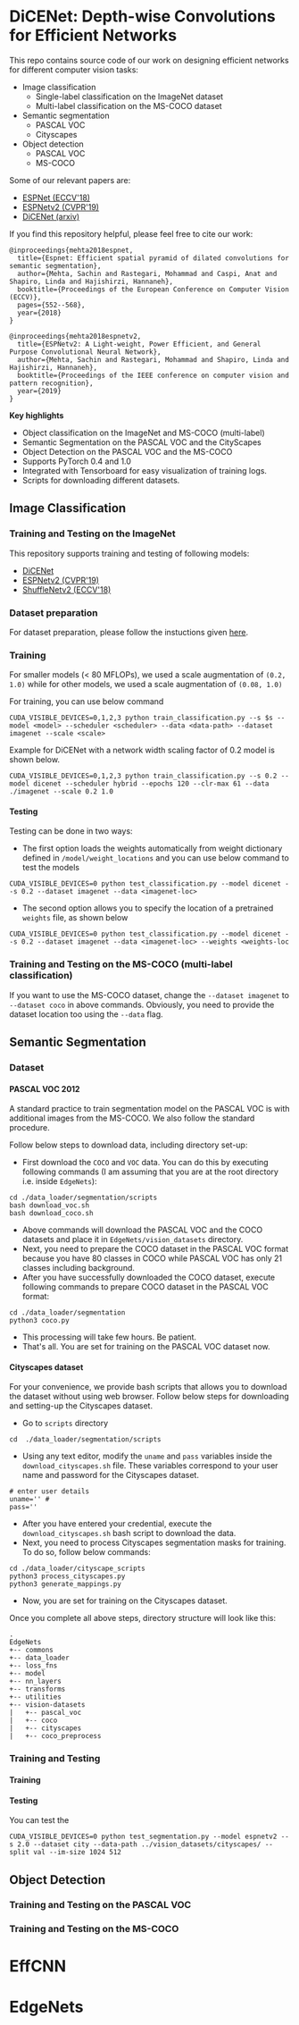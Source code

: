 # DiCENet: Depth-wise Convolutions for Efficient Networks

This repo contains source code of our work on designing efficient networks for different computer vision tasks: 
 * Image classification
    * Single-label classification on the ImageNet dataset
    * Multi-label classification on the MS-COCO dataset
 * Semantic segmentation
    * PASCAL VOC
    * Cityscapes
 * Object detection
    * PASCAL VOC
    * MS-COCO 

Some of our relevant papers are:
 * [ESPNet (ECCV'18)](https://arxiv.org/abs/1803.06815)
 * [ESPNetv2 (CVPR'19)](https://arxiv.org/abs/1811.11431)
 * [DiCENet (arxiv)]()
 
If you find this repository helpful, please feel free to cite our work:
```
@inproceedings{mehta2018espnet,
  title={Espnet: Efficient spatial pyramid of dilated convolutions for semantic segmentation},
  author={Mehta, Sachin and Rastegari, Mohammad and Caspi, Anat and Shapiro, Linda and Hajishirzi, Hannaneh},
  booktitle={Proceedings of the European Conference on Computer Vision (ECCV)},
  pages={552--568},
  year={2018}
}

@inproceedings{mehta2018espnetv2,
  title={ESPNetv2: A Light-weight, Power Efficient, and General Purpose Convolutional Neural Network},
  author={Mehta, Sachin and Rastegari, Mohammad and Shapiro, Linda and Hajishirzi, Hannaneh},
  booktitle={Proceedings of the IEEE conference on computer vision and pattern recognition},
  year={2019}
}

```

**Key highlights**
 * Object classification on the ImageNet and MS-COCO (multi-label)
 * Semantic Segmentation on the PASCAL VOC and the CityScapes
 * Object Detection on the PASCAL VOC and the MS-COCO
 * Supports PyTorch 0.4 and 1.0
 * Integrated with Tensorboard for easy visualization of training logs. 
 * Scripts for downloading different datasets.
 
 
## Image Classification

### Training and Testing on the ImageNet

This repository supports training and testing of following models:
 * [DiCENet]()
 * [ESPNetv2 (CVPR'19)](https://arxiv.org/abs/1811.11431)
 * [ShuffleNetv2 (ECCV'18)](https://arxiv.org/abs/1807.11164)
 
 
### Dataset preparation
For dataset preparation, please follow the instuctions given [here](https://github.com/facebook/fb.resnet.torch/blob/master/INSTALL.md#download-the-imagenet-dataset).

### Training
For smaller models (< 80 MFLOPs), we used a scale augmentation of `(0.2, 1.0)` while for other models, we used a scale augmentation of `(0.08, 1.0)`

For training, you can use below command
``` 
CUDA_VISIBLE_DEVICES=0,1,2,3 python train_classification.py --s $s --model <model> --scheduler <scheduler> --data <data-path> --dataset imagenet --scale <scale>
```
Example for DiCENet with a network width scaling factor of 0.2 model is shown below.
```
CUDA_VISIBLE_DEVICES=0,1,2,3 python train_classification.py --s 0.2 --model dicenet --scheduler hybrid --epochs 120 --clr-max 61 --data ./imagenet --scale 0.2 1.0 
``` 

#### Testing
Testing can be done in two ways:
 * The first option loads the weights automatically from weight dictionary defined in `/model/weight_locations` and you can use below command to test the models

```
CUDA_VISIBLE_DEVICES=0 python test_classification.py --model dicenet --s 0.2 --dataset imagenet --data <imagenet-loc>
```
 * The second option allows you to specify the location of a pretrained `weights` file, as shown below
```
CUDA_VISIBLE_DEVICES=0 python test_classification.py --model dicenet --s 0.2 --dataset imagenet --data <imagenet-loc> --weights <weights-loc
```

### Training and Testing on the MS-COCO (multi-label classification)

If you want to use the MS-COCO dataset, change the `--dataset imagenet` to `--dataset coco` in above commands. Obviously, you need to provide the dataset location too using the `--data` flag.


## Semantic Segmentation

### Dataset

#### PASCAL VOC 2012
A standard practice to train segmentation model on the PASCAL VOC is with additional images from the MS-COCO. We also follow the standard procedure.

Follow below steps to download data, including directory set-up:
 * First download the `COCO` and `VOC` data. You can do this by executing following commands (I am assuming that you are at the root directory i.e. inside `EdgeNets`):
 ```
 cd ./data_loader/segmentation/scripts 
 bash download_voc.sh 
 bash download_coco.sh
 ```
 * Above commands will download the PASCAL VOC and the COCO datasets and place it in `EdgeNets/vision_datasets` directory.
 * Next, you need to prepare the COCO dataset in the PASCAL VOC format because you have 80 classes in COCO while PASCAL VOC has only 21 classes including background.
 * After you have successfully downloaded the COCO dataset, execute following commands to prepare COCO dataset in the PASCAL VOC format:
 ```
 cd ./data_loader/segmentation
 python3 coco.py 
 ```
 * This processing will take few hours. Be patient.
 * That's all. You are set for training on the PASCAL VOC dataset now.
 
#### Cityscapes dataset
For your convenience, we provide bash scripts that allows you to download the dataset without using web browser. Follow below steps for downloading and setting-up the Cityscapes dataset.

* Go to `scripts` directory
```
cd  ./data_loader/segmentation/scripts 
``` 

 * Using any text editor, modify the `uname` and `pass` variables inside the `download_cityscapes.sh` file. These variables correspond to your user name and password for the Cityscapes dataset.
 ```
 # enter user details
uname='' #
pass='' 
 ```
 * After you have entered your credential, execute the `download_cityscapes.sh` bash script to download the data.
 * Next, you need to process Cityscapes segmentation masks for training. To do so, follow below commands:
 ```
 cd ./data_loader/cityscape_scripts 
 python3 process_cityscapes.py
 python3 generate_mappings.py
 ```
 * Now, you are set for training on the Cityscapes dataset.
 
Once you complete all above steps, directory structure will look like this:
```
.
EdgeNets
+-- commons
+-- data_loader
+-- loss_fns
+-- model
+-- nn_layers
+-- transforms
+-- utilities
+-- vision-datasets
|   +-- pascal_voc
|   +-- coco
|   +-- cityscapes
|   +-- coco_preprocess
```


### Training and Testing

#### Training


#### Testing

You can test the 
```
CUDA_VISIBLE_DEVICES=0 python test_segmentation.py --model espnetv2 --s 2.0 --dataset city --data-path ../vision_datasets/cityscapes/ --split val --im-size 1024 512
```

## Object Detection

### Training and Testing on the PASCAL VOC

### Training and Testing on the MS-COCO
    

# EffCNN
# EdgeNets
